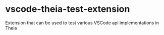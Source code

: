 # vscode-theia-test-extension
Extension that can be used to test various VSCode api implementations in Theia
